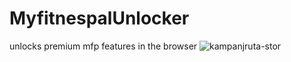 # MyfitnespalUnlocker

unlocks premium mfp features in the browser 
![kampanjruta-stor](https://github.com/user-attachments/assets/2e4d935f-bd66-4c1f-8ff0-367784806e81)
